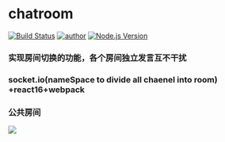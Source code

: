 # chatroom

[![Build Status](https://travis-ci.org/pengliheng/chatroom.svg?branch=master)](https://travis-ci.org/pengliheng/chatroom)
[![author](https://img.shields.io/badge/author-peng-blue.svg)](https://www.penlh.com)
[![Node.js Version](https://img.shields.io/badge/node.js-8.7.0-blue.svg)](http://nodejs.org/download)

### 实现房间切换的功能，各个房间独立发言互不干扰

### socket.io(nameSpace to divide all chaenel into room) +react16+webpack

### 公共房间
![](https://dn-cnode.qbox.me/FpR0cuh5jf-hjYHriRPj0b08cod5)
<!-- ### 个人新建房间
![](https://i.loli.net/2017/10/24/59eedc9541a5c.png) -->
